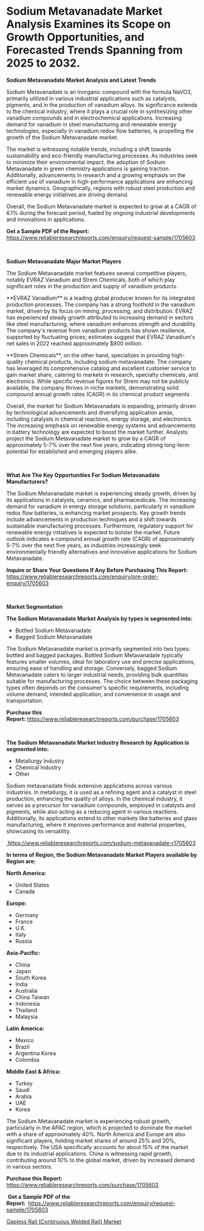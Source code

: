 <p><h1>Sodium Metavanadate Market Analysis Examines its Scope on Growth Opportunities, and Forecasted Trends Spanning from 2025 to 2032.</h1></p><p><strong>Sodium Metavanadate Market Analysis and Latest Trends</strong></p>
<p><p>Sodium Metavanadate is an inorganic compound with the formula NaVO3, primarily utilized in various industrial applications such as catalysts, pigments, and in the production of vanadium alloys. Its significance extends to the chemical industry, where it plays a crucial role in synthesizing other vanadium compounds and in electrochemical applications. Increasing demand for vanadium in steel manufacturing and renewable energy technologies, especially in vanadium redox flow batteries, is propelling the growth of the Sodium Metavanadate market.</p><p>The market is witnessing notable trends, including a shift towards sustainability and eco-friendly manufacturing processes. As industries seek to minimize their environmental impact, the adoption of Sodium Metavanadate in green chemistry applications is gaining traction. Additionally, advancements in research and a growing emphasis on the efficient use of vanadium in high-performance applications are enhancing market dynamics. Geographically, regions with robust steel production and renewable energy initiatives are driving demand.</p><p>Overall, the Sodium Metavanadate market is expected to grow at a CAGR of 6.1% during the forecast period, fueled by ongoing industrial developments and innovations in applications.</p></p>
<p><strong>Get a Sample PDF of the Report:&nbsp;</strong> <a href="https://www.reliableresearchreports.com/enquiry/request-sample/1705603?utm_campaign=38&utm_medium=2&utm_source=Github&utm_content=ia&utm_term=10012025&utm_id=sodium-metavanadate">https://www.reliableresearchreports.com/enquiry/request-sample/1705603</a></p>
<p>&nbsp;</p>
<p><strong>Sodium Metavanadate Major Market Players</strong></p>
<p><p>The Sodium Metavanadate market features several competitive players, notably EVRAZ Vanadium and Strem Chemicals, both of which play significant roles in the production and supply of vanadium products.</p><p>**EVRAZ Vanadium** is a leading global producer known for its integrated production processes. The company has a strong foothold in the vanadium market, driven by its focus on mining, processing, and distribution. EVRAZ has experienced steady growth attributed to increasing demand in sectors like steel manufacturing, where vanadium enhances strength and durability. The company's revenue from vanadium products has shown resilience, supported by fluctuating prices; estimates suggest that EVRAZ Vanadium's net sales in 2022 reached approximately $800 million.</p><p>**Strem Chemicals**, on the other hand, specializes in providing high-quality chemical products, including sodium metavanadate. The company has leveraged its comprehensive catalog and excellent customer service to gain market share, catering to markets in research, specialty chemicals, and electronics. While specific revenue figures for Strem may not be publicly available, the company thrives in niche markets, demonstrating solid compound annual growth rates (CAGR) in its chemical product segments.</p><p>Overall, the market for Sodium Metavanadate is expanding, primarily driven by technological advancements and diversifying application areas, including catalysts in chemical reactions, energy storage, and electronics. The increasing emphasis on renewable energy systems and advancements in battery technology are expected to boost the market further. Analysts project the Sodium Metavanadate market to grow by a CAGR of approximately 5-7% over the next five years, indicating strong long-term potential for established and emerging players alike.</p></p>
<p>&nbsp;</p>
<p><strong>What Are The Key Opportunities For Sodium Metavanadate Manufacturers?</strong></p>
<p><p>The Sodium Metavanadate market is experiencing steady growth, driven by its applications in catalysts, ceramics, and pharmaceuticals. The increasing demand for vanadium in energy storage solutions, particularly in vanadium redox flow batteries, is enhancing market prospects. Key growth trends include advancements in production techniques and a shift towards sustainable manufacturing processes. Furthermore, regulatory support for renewable energy initiatives is expected to bolster the market. Future outlook indicates a compound annual growth rate (CAGR) of approximately 5-7% over the next five years, as industries increasingly seek environmentally friendly alternatives and innovative applications for Sodium Metavanadate.</p></p>
<p><strong>Inquire or Share Your Questions If Any Before Purchasing This Report:</strong> <a href="https://www.reliableresearchreports.com/enquiry/pre-order-enquiry/1705603?utm_campaign=38&utm_medium=2&utm_source=Github&utm_content=ia&utm_term=10012025&utm_id=sodium-metavanadate">https://www.reliableresearchreports.com/enquiry/pre-order-enquiry/1705603</a></p>
<p>&nbsp;</p>
<p><strong>Market Segmentation</strong></p>
<p><strong>The Sodium Metavanadate Market Analysis by types is segmented into:</strong></p>
<p><ul><li>Bottled Sodium Metavanadate</li><li>Bagged Sodium Metavanadate</li></ul></p>
<p><p>The Sodium Metavanadate market is primarily segmented into two types: bottled and bagged packages. Bottled Sodium Metavanadate typically features smaller volumes, ideal for laboratory use and precise applications, ensuring ease of handling and storage. Conversely, bagged Sodium Metavanadate caters to larger industrial needs, providing bulk quantities suitable for manufacturing processes. The choice between these packaging types often depends on the consumer's specific requirements, including volume demand, intended application, and convenience in usage and transportation.</p></p>
<p><strong>Purchase this Report:&nbsp;</strong><a href="https://www.reliableresearchreports.com/purchase/1705603?utm_campaign=38&utm_medium=2&utm_source=Github&utm_content=ia&utm_term=10012025&utm_id=sodium-metavanadate">https://www.reliableresearchreports.com/purchase/1705603</a></p>
<p>&nbsp;</p>
<p><strong>The Sodium Metavanadate Market Industry Research by Application is segmented into:</strong></p>
<p><ul><li>Metallurgy Industry</li><li>Chemical Industry</li><li>Other</li></ul></p>
<p><p>Sodium metavanadate finds extensive applications across various industries. In metallurgy, it is used as a refining agent and a catalyst in steel production, enhancing the quality of alloys. In the chemical industry, it serves as a precursor for vanadium compounds, employed in catalysts and pigments, while also acting as a reducing agent in various reactions. Additionally, its applications extend to other markets like batteries and glass manufacturing, where it improves performance and material properties, showcasing its versatility.</p></p>
<p><a href="https://www.reliableresearchreports.com/sodium-metavanadate-r1705603?utm_campaign=38&utm_medium=2&utm_source=Github&utm_content=ia&utm_term=10012025&utm_id=sodium-metavanadate">&nbsp;https://www.reliableresearchreports.com/sodium-metavanadate-r1705603</a></p>
<p><strong>In terms of Region, the Sodium Metavanadate Market Players available by Region are:</strong></p>
<p>
    <p> <strong> North America: </strong>
        <ul>
            <li>United States</li>
            <li>Canada</li>
        </ul>
        </p> 
    <p> <strong> Europe: </strong>
        <ul>
            <li>Germany</li>
            <li>France</li>
            <li>U.K.</li>
            <li>Italy</li>
            <li>Russia</li>
        </ul>
        </p> 
    <p> <strong> Asia-Pacific: </strong>
        <ul>
            <li>China</li>
            <li>Japan</li>
            <li>South Korea</li>
            <li>India</li>
            <li>Australia</li>
            <li>China Taiwan</li>
            <li>Indonesia</li>
            <li>Thailand</li>
            <li>Malaysia</li>
        </ul>
        </p> 
    <p> <strong> Latin America: </strong>
        <ul>
            <li>Mexico</li>
            <li>Brazil</li>
            <li>Argentina Korea</li>
            <li>Colombia</li>
        </ul>
        </p> 
    <p> <strong> Middle East & Africa: </strong>
        <ul>
            <li>Turkey</li>
            <li>Saudi</li>
            <li>Arabia</li>
            <li>UAE</li>
            <li>Korea</li>
        </ul>
    </p>
    </p>
<p><p>The Sodium Metavanadate market is experiencing robust growth, particularly in the APAC region, which is projected to dominate the market with a share of approximately 40%. North America and Europe are also significant players, holding market shares of around 25% and 20%, respectively. The USA specifically accounts for about 15% of the market due to its industrial applications. China is witnessing rapid growth, contributing around 10% to the global market, driven by increased demand in various sectors.</p></p>
<p><strong>Purchase this Report: </strong><a href="https://www.reliableresearchreports.com/purchase/1705603?utm_campaign=38&utm_medium=2&utm_source=Github&utm_content=ia&utm_term=10012025&utm_id=sodium-metavanadate">https://www.reliableresearchreports.com/purchase/1705603</a></p>
<p>&nbsp;<strong>Get a Sample PDF of the Report:&nbsp;&nbsp;</strong><a href="https://www.reliableresearchreports.com/enquiry/request-sample/1705603?utm_campaign=38&utm_medium=2&utm_source=Github&utm_content=ia&utm_term=10012025&utm_id=sodium-metavanadate">https://www.reliableresearchreports.com/enquiry/request-sample/1705603</a></p>
<p><strong></strong></p>
<p><p><a href="https://github.com/hartsockdonnette82/Market-Research-Report-List-1/blob/main/gapless-rail-continuous-welded-rail-market.md?utm_campaign=38&utm_medium=2&utm_source=Github&utm_content=ia&utm_term=10012025&utm_id=sodium-metavanadate">Gapless Rail (Continuous Welded Rail) Market</a></p></p>